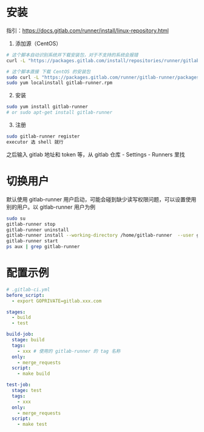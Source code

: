 # 安装

指引：https://docs.gitlab.com/runner/install/linux-repository.html



1. 添加源（CentOS）

```bash
# 这个脚本自动识别系统并下载安装包，对于不支持的系统会报错
curl -L "https://packages.gitlab.com/install/repositories/runner/gitlab-runner/script.rpm.sh" | sudo bash

# 这个脚本直接 下载 CentOS 的安装包
sudo curl -L "https://packages.gitlab.com/runner/gitlab-runner/packages/el/7/gitlab-runner-15.11.0-1.x86_64.rpm/download.rpm" -o gitlab-runner.rpm
sudo yum localinstall gitlab-runner.rpm
```

2. 安装

```bash
sudo yum install gitlab-runner
# or sudo apt-get install gitlab-runner
```

3. 注册

```bash
sudo gitlab-runner register
executor 选 shell 就行
```

之后输入 gitlab 地址和 token 等，从 gitlab 仓库 - Settings - Runners 里找



# 切换用户

默认使用 gitlab-runner 用户启动，可能会碰到缺少读写权限问题，可以设置使用别的用户。以 gitlab-runner 用户为例

```bash
sudo su
gitlab-runner stop
gitlab-runner uninstall
gitlab-runner install --working-directory /home/gitlab-runner  --user gitlab-runner
gitlab-runner start
ps aux | grep gitlab-runner
```



# 配置示例

```yaml
# .gitlab-ci.yml
before_script:
  - export GOPRIVATE=gitlab.xxx.com

stages:
  - build
  - test

build-job:
  stage: build
  tags:
    - xxx # 使用的 gitlab-runner 的 tag 名称
  only:
    - merge_requests
  script:
    - make build

test-job:
  stage: test
  tags:
    - xxx
  only:
    - merge_requests
  script:
    - make test
```




